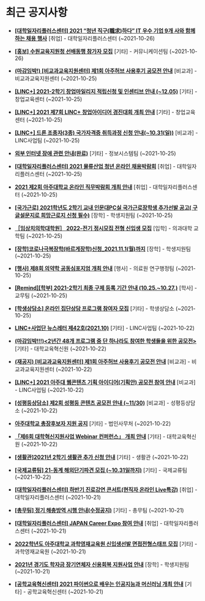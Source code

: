 # 최근 공지사항

* **[[대학일자리플러스센터] 2021 “청년 직구(職求)하다” IT 우수 기업 9개 사와 함께하는 채용 행사](http://ajou.ac.kr/kr/ajou/notice.do?mode=view&amp;articleNo=114258&amp;article.offset=0&amp;articleLimit=30)**
 [취업] - 대학일자리플러스센터 (~2021-10-26)

* **[[홍보] 수원교육지원청 선배동행 참가자 모집](http://ajou.ac.kr/kr/ajou/notice.do?mode=view&amp;articleNo=114256&amp;article.offset=0&amp;articleLimit=30)**
 [기타] - 커뮤니케이션팀 (~2021-10-26)

* **[(마감임박!) [비교과교육지원센터] 제1회 아주허브 사용후기 공모전 안내](http://ajou.ac.kr/kr/ajou/notice.do?mode=view&amp;articleNo=114252&amp;article.offset=0&amp;articleLimit=30)**
 [비교과] - 비교과교육지원센터 (~2021-10-25)

* **[[LINC+] 2021-2학기 창업마일리지 적립신청 및 인센티브 안내 (~12.05)](http://ajou.ac.kr/kr/ajou/notice.do?mode=view&amp;articleNo=114250&amp;article.offset=0&amp;articleLimit=30)**
 [기타] - 창업교육센터 (~2021-10-25)

* **[[LINC+] 2021 제7회 LINC+ 창업아이디어 경진대회 개최 안내](http://ajou.ac.kr/kr/ajou/notice.do?mode=view&amp;articleNo=114249&amp;article.offset=0&amp;articleLimit=30)**
 [기타] - 창업교육센터 (~2021-10-25)

* **[[LINC+] 드론 조종자(3종) 국가자격증 취득과정 신청 안내(~10.31(일))](http://ajou.ac.kr/kr/ajou/notice.do?mode=view&amp;articleNo=114247&amp;article.offset=0&amp;articleLimit=30)**
 [비교과] - LINC사업팀 (~2021-10-25)

* **[외부 인터넷 장애 관련 안내(완료)](http://ajou.ac.kr/kr/ajou/notice.do?mode=view&amp;articleNo=114217&amp;article.offset=0&amp;articleLimit=30)**
 [기타] - 정보시스템팀 (~2021-10-25)

* **[[대학일자리플러스센터] 2021 물류산업 청년 온라인 채용박람회](http://ajou.ac.kr/kr/ajou/notice.do?mode=view&amp;articleNo=114216&amp;article.offset=0&amp;articleLimit=30)**
 [취업] - 대학일자리플러스센터 (~2021-10-25)

* **[2021 제2회 아주대학교 온라인 직무박람회 개최 안내](http://ajou.ac.kr/kr/ajou/notice.do?mode=view&amp;articleNo=114213&amp;article.offset=0&amp;articleLimit=30)**
 [취업] - 대학일자리플러스센터 (~2021-10-25)

* **[[국가근로] 2021학년도 2학기 교내 인문대PC실 국가근로장학생 추가선발 공고( 구글설문지로 희망근로지 신청 필수)](http://ajou.ac.kr/kr/ajou/notice.do?mode=view&amp;articleNo=114212&amp;article.offset=0&amp;articleLimit=30)**
 [장학] - 학생지원팀 (~2021-10-25)

* **[［임상치의학대학원］ 2022-전기 정시모집 전형 신입생 모집](http://ajou.ac.kr/kr/ajou/notice.do?mode=view&amp;articleNo=114211&amp;article.offset=0&amp;articleLimit=30)**
 [입학] - 의과대학 교학팀 (~2021-10-25)

* **[[장학]코로나극복장학(바르게장학)신청_2021.11.1(월)까지](http://ajou.ac.kr/kr/ajou/notice.do?mode=view&amp;articleNo=114209&amp;article.offset=0&amp;articleLimit=30)**
 [장학] - 학생지원팀 (~2021-10-25)

* **[[행사] 제8회 의약학 공동심포지엄 개최 안내](http://ajou.ac.kr/kr/ajou/notice.do?mode=view&amp;articleNo=114205&amp;article.offset=0&amp;articleLimit=30)**
 [행사] - 의료원 연구행정팀 (~2021-10-25)

* **[[Remind][학부] 2021-2학기 최종 구제 등록 기간 안내 (10.25.~10.27.)](http://ajou.ac.kr/kr/ajou/notice.do?mode=view&amp;articleNo=114204&amp;article.offset=0&amp;articleLimit=30)**
 [학사] - 교무팀 (~2021-10-25)

* **[[학생상담소] 온라인 집단상담 프로그램 참여자 모집](http://ajou.ac.kr/kr/ajou/notice.do?mode=view&amp;articleNo=114203&amp;article.offset=0&amp;articleLimit=30)**
 [기타] - 학생상담소 (~2021-10-25)

* **[LINC+사업단 뉴스레터 제42호(2021.10)](http://ajou.ac.kr/kr/ajou/notice.do?mode=view&amp;articleNo=114197&amp;article.offset=0&amp;articleLimit=30)**
 [기타] - LINC사업팀 (~2021-10-22)

* **[(마감임박!!!)&lt;2년간 48개 프로그램 중 단 하나라도 참여한 학생들을 위한 공모전&gt;](http://ajou.ac.kr/kr/ajou/notice.do?mode=view&amp;articleNo=114196&amp;article.offset=0&amp;articleLimit=30)**
 [기타] - 대학교육혁신원 (~2021-10-22)

* **[(재공지) [비교과교육지원센터] 제1회 아주허브 사용후기 공모전 안내](http://ajou.ac.kr/kr/ajou/notice.do?mode=view&amp;articleNo=114195&amp;article.offset=0&amp;articleLimit=30)**
 [비교과] - 비교과교육지원센터 (~2021-10-22)

* **[[LINC+] 2021 아주대 웹콘텐츠 기획 아이디어(기획안) 공모전 참여 안내](http://ajou.ac.kr/kr/ajou/notice.do?mode=view&amp;articleNo=114193&amp;article.offset=0&amp;articleLimit=30)**
 [비교과] - LINC사업팀 (~2021-10-22)

* **[[성평등상담소] 제2회 성평등 콘텐츠 공모전 안내 (~11/30)](http://ajou.ac.kr/kr/ajou/notice.do?mode=view&amp;articleNo=114191&amp;article.offset=0&amp;articleLimit=30)**
 [비교과] - 성평등상담소 (~2021-10-22)

* **[아주대학교 총장후보자 지원 공지](http://ajou.ac.kr/kr/ajou/notice.do?mode=view&amp;articleNo=114190&amp;article.offset=0&amp;articleLimit=30)**
 [기타] - 법인사무처 (~2021-10-22)

* **[「제6회 대학혁신지원사업 Webinar 컨퍼런스」 개최 안내](http://ajou.ac.kr/kr/ajou/notice.do?mode=view&amp;articleNo=114189&amp;article.offset=0&amp;articleLimit=30)**
 [기타] - 대학교육혁신원 (~2021-10-22)

* **[[생활관]2021년 2학기 생활관 추가 신청 안내](http://ajou.ac.kr/kr/ajou/notice.do?mode=view&amp;articleNo=114188&amp;article.offset=0&amp;articleLimit=30)**
 [기타] - 생활관 (~2021-10-22)

* **[[국제교류팀] 21-동계 해외단기파견 모집 (~10.31일까지)](http://ajou.ac.kr/kr/ajou/notice.do?mode=view&amp;articleNo=114175&amp;article.offset=0&amp;articleLimit=30)**
 [기타] - 국제교류팀 (~2021-10-22)

* **[[대학일자리플러스센터] 하반기 진로강연 콘서트(현직자 온라인 Live특강)](http://ajou.ac.kr/kr/ajou/notice.do?mode=view&amp;articleNo=114163&amp;article.offset=0&amp;articleLimit=30)**
 [취업] - 대학일자리플러스센터 (~2021-10-21)

* **[[총무팀] 정기 해충방역 시행 안내(수정공지)](http://ajou.ac.kr/kr/ajou/notice.do?mode=view&amp;articleNo=114162&amp;article.offset=0&amp;articleLimit=30)**
 [기타] - 총무팀 (~2021-10-21)

* **[[대학일자리플러스센터] JAPAN Career Expo 참여 안내](http://ajou.ac.kr/kr/ajou/notice.do?mode=view&amp;articleNo=114159&amp;article.offset=0&amp;articleLimit=30)**
 [취업] - 대학일자리플러스센터 (~2021-10-21)

* **[2022학년도 아주대학교 과학영재교육원 신입생선발 면접전형스태프 모집](http://ajou.ac.kr/kr/ajou/notice.do?mode=view&amp;articleNo=114157&amp;article.offset=0&amp;articleLimit=30)**
 [기타] - 과학영재교육원 (~2021-10-21)

* **[2021년 경기도 학자금 장기연체자 신용회복 지원사업 안내](http://ajou.ac.kr/kr/ajou/notice.do?mode=view&amp;articleNo=114156&amp;article.offset=0&amp;articleLimit=30)**
 [장학] - 학생지원팀 (~2021-10-21)

* **[[공학교육혁신센터] 2021 파이썬으로 배우는 인공지능과 머신러닝 개최 안내](http://ajou.ac.kr/kr/ajou/notice.do?mode=view&amp;articleNo=114149&amp;article.offset=0&amp;articleLimit=30)**
 [기타] - 공학교육혁신센터 (~2021-10-21)
